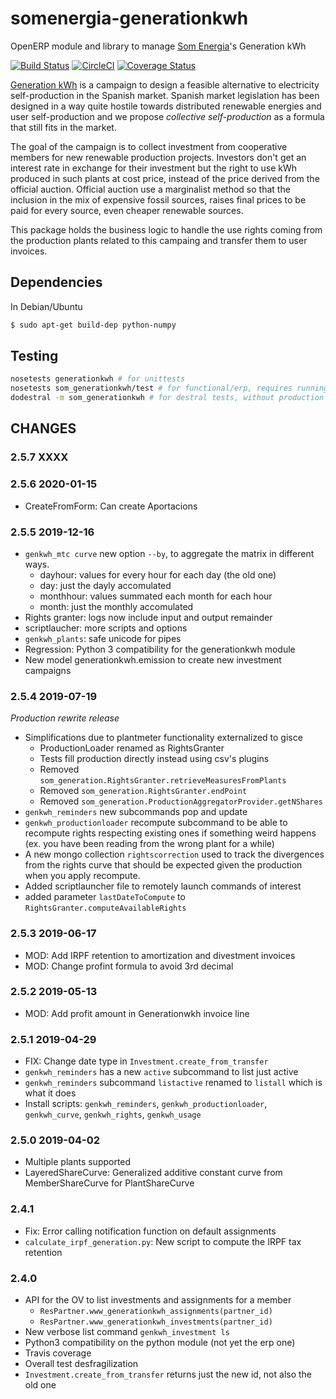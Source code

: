 # somenergia-generationkwh

OpenERP module and library to manage [Som Energia]'s Generation kWh

[![Build Status](https://travis-ci.org/Som-Energia/somenergia-generationkwh.svg?branch=master)](https://travis-ci.org/Som-Energia/somenergia-generationkwh)
[![CircleCI](https://circleci.com/gh/Som-Energia/somenergia-generationkwh.svg?style=svg)](https://circleci.com/gh/Som-Energia/somenergia-generationkwh)
[![Coverage Status](https://coveralls.io/repos/github/Som-Energia/somenergia-generationkwh/badge.svg)](https://coveralls.io/github/Som-Energia/somenergia-generationkwh)

[Generation kWh] is a campaign to design a feasible alternative
to electricity self-production in the Spanish market.
Spanish market legislation has been designed in a way quite
hostile towards distributed renewable energies and user self-production
and we propose _collective self-production_ as a formula that still
fits in the market.

[Generation kWh]:https://generationkwh.org
[Som Energia]:https://somenergia.coop

The goal of the campaign is to collect investment from cooperative members
for new renewable production projects.
Investors don't get an interest rate in exchange for their investment
but the right to use kWh produced in such plants at cost price,
instead of the price derived from the official auction.
Official auction use a marginalist method so that the inclusion
in the mix of expensive fossil sources, raises final prices
to be paid for every source, even cheaper renewable sources.

This package holds the business logic to handle the use rights
coming from the production plants related to this campaing and
transfer them to user invoices.

## Dependencies

In Debian/Ubuntu

```bash
$ sudo apt-get build-dep python-numpy
```

## Testing

```bash
nosetests generationkwh # for unittests
nosetests som_generationkwh/test # for functional/erp, requires running local erp
dodestral -m som_generationkwh # for destral tests, without production database either running local erp
```

[Destral docs]:https://destral.readthedocs.io/en/latest/


## CHANGES

### 2.5.7 XXXX

### 2.5.6 2020-01-15
- CreateFromForm: Can create Aportacions

### 2.5.5 2019-12-16

- `genkwh_mtc curve` new option `--by`, to aggregate the matrix in different ways.
	- dayhour: values for every hour for each day (the old one)
	- day: just the dayly accomulated
	- monthhour: values summated each month for each hour
	- month: just the monthly accomulated
- Rights granter: logs now include input and output remainder
- scriptlaucher: more scripts and options
- `genkwh_plants`: safe unicode for pipes
- Regression: Python 3 compatibility for the generationkwh module
- New model generationkwh.emission to create new investment campaigns

### 2.5.4 2019-07-19

_Production rewrite release_

- Simplifications due to plantmeter functionality externalized to gisce
    - ProductionLoader renamed as RightsGranter
    - Tests fill production directly instead using csv's plugins
    - Removed `som_generation.RightsGranter.retrieveMeasuresFromPlants`
    - Removed `som_generation.RightsGranter.endPoint`
    - Removed `som_generation.ProductionAggregatorProvider.getNShares`
- `genkwh_reminders` new subcommands pop and update
- `genkwh_productionloader` recompute subcommand to be able to recompute
  rights respecting existing ones if something weird happens
  (ex. you have been reading from the wrong plant for a while)
- A new mongo collection `rightscorrection` used to track the divergences
  from the rights curve that should be expected given the production
  when you apply recompute.
- Added scriptlauncher file to remotely launch commands of interest
- added parameter `lastDateToCompute` to `RightsGranter.computeAvailableRights`

### 2.5.3 2019-06-17

- MOD: Add IRPF retention to amortization and divestment invoices
- MOD: Change profint formula to avoid 3rd decimal

### 2.5.2 2019-05-13

- MOD: Add profit amount in Generationwkh invoice line

### 2.5.1 2019-04-29

- FIX: Change date type in `Investment.create_from_transfer`
- `genkwh_reminders` has a new `active` subcommand to list just active
- `genkwh_reminders` subcommand `listactive` renamed to `listall` which is what it does
- Install scripts: `genkwh_reminders`, `genkwh_productionloader`, `genkwh_curve`, `genkwh_rights`, `genkwh_usage`

### 2.5.0 2019-04-02

- Multiple plants supported
- LayeredShareCurve: Generalized additive constant curve from MemberShareCurve for PlantShareCurve

### 2.4.1

- Fix: Error calling notification function on default assignments
- `calculate_irpf_generation.py`: New script to compute the IRPF tax retention

### 2.4.0

- API for the OV to list investments and assignments for a member
    - `ResPartner.www_generationkwh_assignments(partner_id)`
    - `ResPartner.www_generationkwh_investments(partner_id)`
- New verbose list command `genkwh_investment ls`
- Python3 compatibility on the python module (not yet the erp one)
- Travis coverage
- Overall test desfragilization
- `Investment.create_from_transfer` returns just the new id, not also the old one






